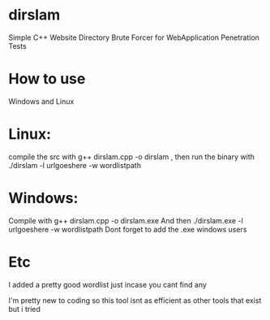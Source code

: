 # dirslam
Simple C++ Website Directory Brute Forcer for WebApplication Penetration Tests

# How to use
Windows and Linux
# Linux: 
compile the src with g++ dirslam.cpp -o dirslam , then run the binary with 
./dirslam -l urlgoeshere -w wordlistpath

# Windows: 
Compile with g++ dirslam.cpp -o dirslam.exe
And then ./dirslam.exe -l urlgoeshere -w wordlistpath
Dont forget to add the .exe windows users

# Etc

I added a pretty good wordlist just incase you cant find any

I'm pretty new to coding so this tool isnt as efficient as other tools that exist but i tried

